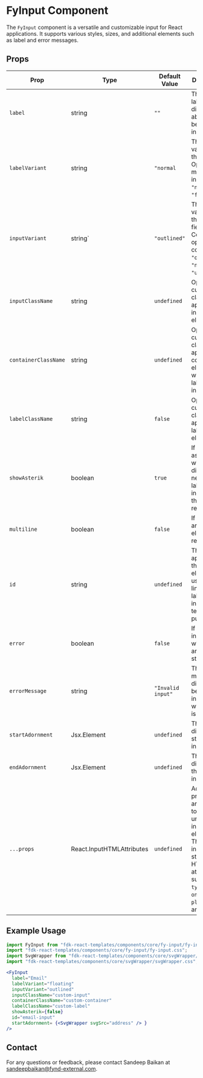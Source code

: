 # FyInput Component

The `FyInput` component is a versatile and customizable input for React applications. It supports various styles, sizes, and additional elements such as label and error messages.

## Props

| Prop                  | Type                                            | Default Value       | Description                                                                                       |
|---------------------|------------|--------------------------------------|---------------------------------------------------------------------------------------------------|
| `label`               | string                                          | `""`                 | The text label displayed above or beside the input field.   |
| `labelVariant`        | string                                          | `"normal`            | The style variant of the label. Options might include `"normal"`, `"floating"`.  |
| `inputVariant`        | string`                                         | `"outlined"`         | The style variant of the input field. Common options could be `"outlined"`, `"no-border"`, `"underline"`.  |
| `inputClassName`      | string                                          | `undefined`          | Optional custom CSS class(es) to apply to the input element.  |
| `containerClassName`  | string                                          | `undefined`          | Optional custom CSS class(es) to apply to the container element that wraps the label and input.                                   |
| `labelClassName`      | string                                          | `false`              | Optional custom CSS class(es) to apply to the label element.
| `showAsterik`         | boolean                                         | `true`               | If true, an asterisk (*) will be displayed next to the label to indicate that the field is required.
| `multiline`           | boolean                                         | `false`              | If true, text area element is rendered.
| `id`                  | string                                          | `undefined`          | The ID to be applied to the input element, useful for linking labels and inputs or for testing purposes.
| `error`               | boolean                                         | `false`              | If true, the input field will display an error state.
| `errorMessage`        | string                                          | `"Invalid input"`    | The message displayed below the input field when `error` is true.
| `startAdornment`      | Jsx.Element                                     | `undefined`          | The displays in start of input.
| `endAdornment`        | Jsx.Element                                     | `undefined`          | The displays in the end of input.
| `...props`            | React.InputHTMLAttributes<HTMLInputElement>     | `undefined`           | Additional props that are passed to the underlying input element. These can include standard HTML input attributes such as `type`, `value`, `onChange`, `placeholder`, and more.

## Example Usage

```jsx
import FyInput from "fdk-react-templates/components/core/fy-input/fy-input";
import "fdk-react-templates/components/core/fy-input/fy-input.css";
import SvgWrapper from "fdk-react-templates/components/core/svgWrapper/svgWrapper";
import "fdk-react-templates/components/core/svgWrapper/svgWrapper.css";

<FyInput
  label="Email"
  labelVariant="floating"
  inputVariant="outlined"
  inputClassName="custom-input"
  containerClassName="custom-container"
  labelClassName="custom-label"
  showAsterik={false}
  id="email-input"
  startAdornment= {<SvgWrapper svgSrc="address" /> }
/>
```

## Contact

For any questions or feedback, please contact Sandeep Baikan at [sandeepbaikan@fynd-external.com](mailto:sandeepbaikan@fynd-external.com).

